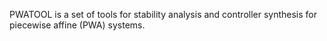 PWATOOL is a set of tools for stability analysis and controller synthesis for piecewise affine (PWA) systems.